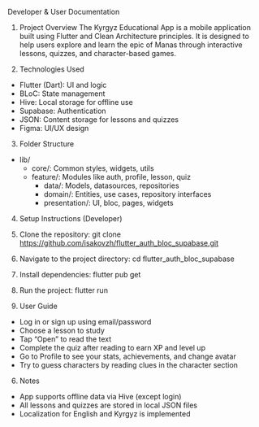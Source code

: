 Developer & User Documentation
1. Project Overview
The Kyrgyz Educational App is a mobile application built using Flutter and Clean Architecture principles. 
It is designed to help users explore and learn the epic of Manas through interactive lessons, quizzes, and character-based games.

2. Technologies Used

- Flutter (Dart): UI and logic
- BLoC: State management
- Hive: Local storage for offline use
- Supabase: Authentication
- JSON: Content storage for lessons and quizzes
- Figma: UI/UX design

3. Folder Structure

- lib/
  - core/: Common styles, widgets, utils
  - feature/: Modules like auth, profile, lesson, quiz
    - data/: Models, datasources, repositories
    - domain/: Entities, use cases, repository interfaces
    - presentation/: UI, bloc, pages, widgets

4. Setup Instructions (Developer)

1. Clone the repository:
   git clone https://github.com/isakovzh/flutter_auth_bloc_supabase.git

2. Navigate to the project directory:
   cd flutter_auth_bloc_supabase

3. Install dependencies:
   flutter pub get

4. Run the project:
   flutter run

5. User Guide

- Log in or sign up using email/password
- Choose a lesson to study
- Tap “Open” to read the text 
- Complete the quiz after reading to earn XP and level up
- Go to Profile to see your stats, achievements, and change avatar
- Try to guess characters by reading clues in the character section

6. Notes

- App supports offline data via Hive (except login)
- All lessons and quizzes are stored in local JSON files
- Localization for English and Kyrgyz is implemented

